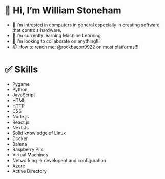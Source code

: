 # 👋 Hi, I’m William Stoneham
- 👀 I’m intrested in computers in general especially in creating software that controls hardware.
- 🌱 I’m currently learning Machine Learning
- 💞️ I’m looking to collaborate on anything!!!
- 📫 How to reach me: @rockbacon9922 on most platforms!!!!
# ✅ Skills
-   Pygame
-   Python
-   JavaScript
-   HTML
-   HTTP
-   CSS
-   Node.js
-   React.js
-   Next.Js
-   Solid knowledge of Linux
-   Docker
-   Balena
-   Raspberry Pi's
-   Virtual Machines
-   Networking -> developent and configuration
-   Azure
-   Active Directory
